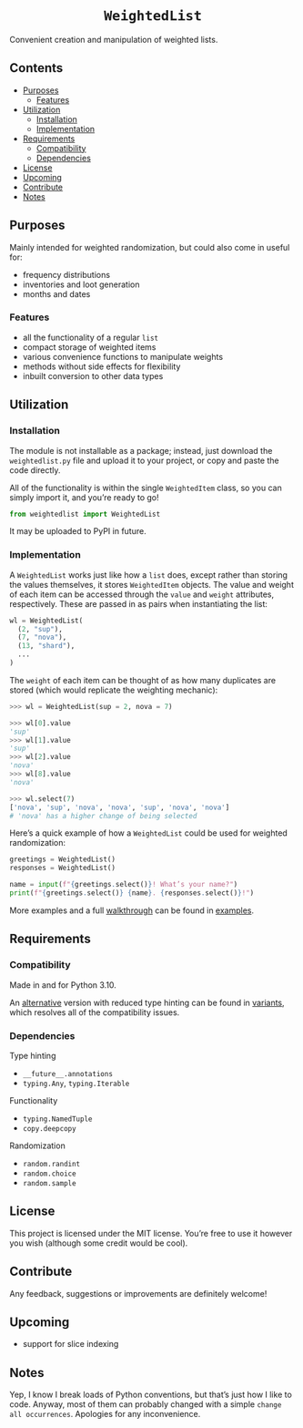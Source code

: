 # <h1 align="center"> `WeightedList` </h1>

Convenient creation and manipulation of weighted lists.

## Contents
- [Purposes](#Purposes)
  - [Features](#Features)
- [Utilization](#Utilization)
  - [Installation](#Installation)
  - [Implementation](#Implementation)
- [Requirements](#Requirements)
  - [Compatibility](#Compatibility)
  - [Dependencies](#Dependencies)
- [License](#License)
- [Upcoming](#Upcoming)
- [Contribute](#Contribute)
- [Notes](#Notes)

## Purposes
Mainly intended for weighted randomization, but could also come in useful for:
- frequency distributions
- inventories and loot generation
- months and dates

### Features
- all the functionality of a regular `list`
- compact storage of weighted items
- various convenience functions to manipulate weights
- methods without side effects for flexibility
- inbuilt conversion to other data types


## Utilization

### Installation
The module is not installable as a package; instead, just download the `weightedlist.py` file and upload it to your project, or copy and paste the code directly.

All of the functionality is within the single `WeightedItem` class, so you can simply import it, and you’re ready to go!

```py
from weightedlist import WeightedList
```

It may be uploaded to PyPI in future.

### Implementation
A `WeightedList` works just like how a `list` does, except rather than storing the values themselves, it stores `WeightedItem` objects. The value and weight of each item can be accessed through the `value` and `weight` attributes, respectively. These are passed in as pairs when instantiating the list:

```py
wl = WeightedList(
  (2, "sup"),
  (7, "nova"),
  (13, "shard"),
  ...
)
```

The `weight` of each item can be thought of as how many duplicates are stored (which would replicate the weighting mechanic):

```py
>>> wl = WeightedList(sup = 2, nova = 7)

>>> wl[0].value
'sup'
>>> wl[1].value
'sup'
>>> wl[2].value
'nova'
>>> wl[8].value
'nova'

>>> wl.select(7)
['nova', 'sup', 'nova', 'nova', 'sup', 'nova', 'nova']
# 'nova' has a higher change of being selected
```

Here’s a quick example of how a `WeightedList` could be used for weighted randomization:

```py
greetings = WeightedList()
responses = WeightedList()

name = input(f"{greetings.select()}! What’s your name?")
print(f"{greetings.select()} {name}. {responses.select()}!")
```

More examples and a full [walkthrough](examples/walkthrough.md) can be found in [examples](examples).


## Requirements

### Compatibility
Made in and for Python 3.10.

An [alternative](variants/unannotated) version with reduced type hinting can be found in [variants](variants), which resolves all of the compatibility issues.

### Dependencies
Type hinting
- `__future__.annotations`
- `typing.Any`, `typing.Iterable`

Functionality
- `typing.NamedTuple`
- `copy.deepcopy`

Randomization
- `random.randint`
- `random.choice`
- `random.sample`


## License
This project is licensed under the MIT license. You’re free to use it however you wish (although some credit would be cool).

## Contribute
Any feedback, suggestions or improvements are definitely welcome!

## Upcoming
- support for slice indexing

## Notes
Yep, I know I break loads of Python conventions, but that’s just how I like to code. Anyway, most of them can probably changed with a simple `change all occurrences`. Apologies for any inconvenience.
